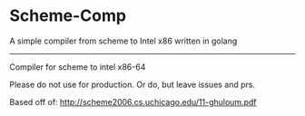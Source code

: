 # Scheme-Comp

A simple compiler from scheme to Intel x86 written in golang

---

Compiler for scheme to intel x86-64

Please do not use for production.
Or do, but leave issues and prs.

Based off of:
http://scheme2006.cs.uchicago.edu/11-ghuloum.pdf
